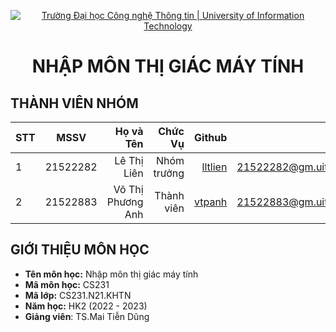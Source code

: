 <!-- Banner -->
<p align="center">
  <a href="https://www.uit.edu.vn/" title="Trường Đại học Công nghệ Thông tin" style="border: none;">
    <img src="https://i.imgur.com/WmMnSRt.png" alt="Trường Đại học Công nghệ Thông tin | University of Information Technology">
  </a>
</p>

<h1 align="center"><b>NHẬP MÔN THỊ GIÁC MÁY TÍNH</b></h>

## THÀNH VIÊN NHÓM
| STT    | MSSV          | Họ và Tên              |Chức Vụ    | Github                                                  | Email                   |
| ------ |:-------------:| ----------------------:|----------:|--------------------------------------------------------:|-------------------------:
| 1      | 21522282      | Lê Thị Liên            |Nhóm trưởng|[lltlien   ](https://github.com/lltlien)                 |21522282@gm.uit.edu.vn   |
| 2      | 21522883      | Võ Thị Phương Anh      |Thành viên |[vtpanh](https://github.com/vtpanh)                      |21522883@gm.uit.edu.vn   |


## GIỚI THIỆU MÔN HỌC
* **Tên môn học:** Nhập môn thị giác máy tính
* **Mã môn học:** CS231
* **Mã lớp:** CS231.N21.KHTN
* **Năm học:** HK2 (2022 - 2023)
* **Giảng viên**: TS.Mai Tiễn Dũng
